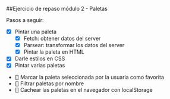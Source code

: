 ##Ejercicio de repaso módulo 2 - Paletas 

Pasos a seguir:

- [x] Pintar una paleta
  - [x] Fetch: obtener datos del server
  - [x] Parsear: transformar los datos del server
  - [x] Pintar la paleta en HTML
- [x] Darle estilos en CSS
- [x] Pintar varias paletas
- [] Marcar la paleta seleccionada por la usuaria como favorita
- [] Filtrar paletas por nombre
- [] Cachear las paletas en el navegador con localStorage